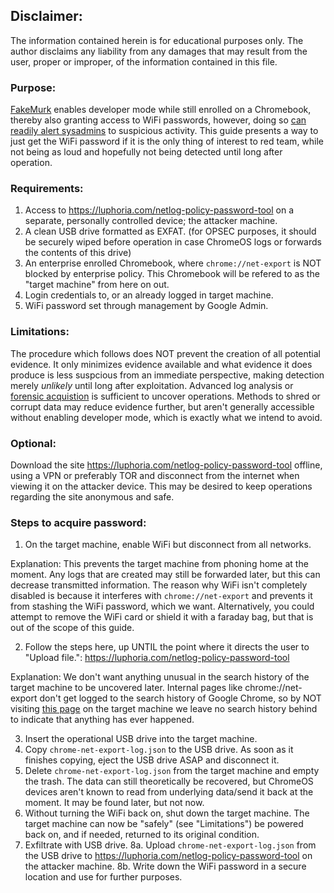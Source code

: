 ## Disclaimer:
The information contained herein is for educational purposes only. The author disclaims any liability from any damages that may result from the user, proper or improper, of the information contained in this file.

### Purpose:
[FakeMurk](https://github.com/MercuryWorkshop/fakemurk) enables developer mode while still enrolled on a Chromebook, thereby also granting access to WiFi passwords, however, doing so [can readily alert sysadmins](https://github.com/MercuryWorkshop/fakemurk/issues/12) to suspicious activity. This guide presents a way to just get the WiFi password if it is the only thing of interest to red team, while not being as loud and hopefully not being detected until long after operation.

### Requirements:
1. Access to https://luphoria.com/netlog-policy-password-tool on a separate, personally controlled device; the attacker machine.
2. A clean USB drive formatted as EXFAT. (for OPSEC purposes, it should be securely wiped before operation in case ChromeOS logs or forwards the contents of this drive)
3. An enterprise enrolled Chromebook, where `chrome://net-export` is NOT blocked by enterprise policy. This Chromebook will be refered to as the "target machine" from here on out.
4. Login credentials to, or an already logged in target machine.
5. WiFi password set through management by Google Admin.

### Limitations: 
The procedure which follows does NOT prevent the creation of all potential evidence. It only minimizes evidence available and what evidence it does produce is less suspcious from an immediate perspective, making detection merely *unlikely* until long after exploitation. Advanced log analysis or [forensic acquistion](https://dfir.pubpub.org/pub/inkjsqrh/release/2) is sufficient to uncover operations. Methods to shred or corrupt data may reduce evidence further, but aren't generally accessible without enabling developer mode, which is exactly what we intend to avoid.

### Optional: 
Download the site https://luphoria.com/netlog-policy-password-tool offline, using a VPN or preferably TOR and disconnect from the internet when viewing it on the attacker device. This may be desired to keep operations regarding the site anonymous and safe.

### Steps to acquire password:
1. On the target machine, enable WiFi but disconnect from all networks.

Explanation: This prevents the target machine from phoning home at the moment. Any logs that are created may still be forwarded later, but this can decrease transmitted information. The reason why WiFi isn't completely disabled is because it interferes with `chrome://net-export` and prevents it from stashing the WiFi password, which we want. Alternatively, you could attempt to remove the WiFi card or shield it with a faraday bag, but that is out of the scope of this guide.

2. Follow the steps here, up UNTIL the point where it directs the user to "Upload file.": https://luphoria.com/netlog-policy-password-tool
   
Explanation: We don't want anything unusual in the search history of the target machine to be uncovered later. Internal pages like chrome://net-export don't get logged to the search history of Google Chrome, so by NOT visiting [this page](https://luphoria.com/netlog-policy-password-tool) on the target machine we leave no search history behind to indicate that anything has ever happened.

3. Insert the operational USB drive into the target machine.
4. Copy `chrome-net-export-log.json` to the USB drive. As soon as it finishes copying, eject the USB drive ASAP and disconnect it.
5. Delete `chrome-net-export-log.json` from the target machine and empty the trash. The data can still theoretically be recovered, but ChromeOS devices aren't known to read from underlying data/send it back at the moment. It may be found later, but not now. 
6. Without turning the WiFi back on, shut down the target machine. The target machine can now be "safely" (see "Limitations") be powered back on, and if needed, returned to its original condition.
7. Exfiltrate with USB drive.
8a. Upload `chrome-net-export-log.json` from the USB drive to https://luphoria.com/netlog-policy-password-tool on the attacker machine. 
8b. Write down the WiFi password in a secure location and use for further purposes. 
